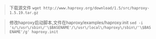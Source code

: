 > 下载源文件
`wget http://www.haproxy.org/download/1.5/src/haproxy-1.5.19.tar.gz`

> 修改haproxy启动脚本,文件在haproxy/examples/haproxy.init
`sed -i 's/\/usr\/sbin\/'\$BASENAME'/\/usr\/local\/haproxy\/sbin\/'\$BASENAME'/g' haproxy.init`
